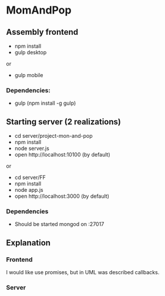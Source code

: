 # MomAndPop

## Assembly frontend

* npm install
* gulp desktop

or

* gulp mobile

### Dependencies:

* gulp (npm install -g gulp)

## Starting server (2 realizations)

* cd server/project-mon-and-pop
* npm install
* node server.js
* open http://localhost:10100 (by default)

or

* cd server/FF
* npm install
* node app.js
* open http://localhost:3000 (by default)

### Dependencies

* Should be started mongod on :27017

## Explanation

### Frontend
I would like use promises, but in UML was described callbacks.

### Server
